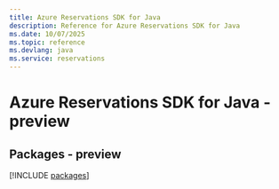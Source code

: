```yaml
---
title: Azure Reservations SDK for Java
description: Reference for Azure Reservations SDK for Java
ms.date: 10/07/2025
ms.topic: reference
ms.devlang: java
ms.service: reservations
---
```

# Azure Reservations SDK for Java - preview
## Packages - preview
[!INCLUDE [packages](reservations-index.md)]